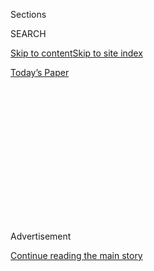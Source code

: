 <div id="app">

<div>

<div>

<div>

<div class="NYTAppHideMasthead css-1q2w90k e1suatyy0">

<div class="section css-ui9rw0 e1suatyy2">

<div class="css-eph4ug er09x8g0">

<div class="css-6n7j50">

</div>

<span class="css-1dv1kvn">Sections</span>

<div class="css-10488qs">

<span class="css-1dv1kvn">SEARCH</span>

</div>

[Skip to content](#site-content)[Skip to site
index](#site-index)

</div>

<div class="css-10698na e1huz5gh0">

</div>

</div>

<div id="masthead-bar-one" class="section hasLinks css-15hmgas e1csuq9d3">

<div class="css-uqyvli e1csuq9d0">

</div>

<div class="css-1uqjmks e1csuq9d1">

</div>

<div class="css-9e9ivx">

[](https://myaccount.nytimes3xbfgragh.onion/auth/login?response_type=cookie&client_id=vi)

</div>

<div class="css-1bvtpon e1csuq9d2">

[Today’s
Paper](https://www.nytimes3xbfgragh.onion/section/todayspaper)

</div>

</div>

</div>

</div>

<div data-aria-hidden="false">

<div id="site-content" data-role="main">

<div>

<div class="css-1aor85t" style="opacity:0.000000001;z-index:-1;visibility:hidden">

<div class="css-1hqnpie">

<div class="css-epjblv">

<span class="css-100wwgy">When the Whole-Animal Ethos Includes the
Dinner
Plates</span>

</div>

<div class="css-k008qs">

<div class="css-o5pzib">

<span class="css-18z7m18"></span>

<div>

</div>

</div>

<span class="css-1n6z4y">https://nyti.ms/34ROrkx</span>

<div class="css-1705lsu">

<div class="css-4xjgmj">

<div class="css-4skfbu" data-role="toolbar" data-aria-label="Social Media Share buttons, Save button, and Comments Panel with current comment count" data-testid="share-tools">

  - 
  - 
  - 
  - 
    
    <div class="css-6n7j50">
    
    </div>

  - 

</div>

</div>

</div>

</div>

</div>

</div>

<div class="css-13pd83m">

</div>

<div id="top-wrapper" class="css-1sy8kpn">

<div id="top-slug" class="css-l9onyx">

Advertisement

</div>

[Continue reading the main
story](#after-top)

<div class="ad top-wrapper" style="text-align:center;height:100%;display:block;min-height:250px">

<div id="top" class="place-ad" data-position="top" data-size-key="top">

</div>

</div>

<div id="after-top">

</div>

</div>

<div>

<div id="sponsor-wrapper" class="css-1hyfx7x">

<div id="sponsor-slug" class="css-19vbshk">

Supported by

</div>

[Continue reading the main
story](#after-sponsor)

<div id="sponsor" class="ad sponsor-wrapper" style="text-align:center;height:100%;display:block">

</div>

<div id="after-sponsor">

</div>

</div>

<div class="css-186x18t">

In Studio

</div>

<div class="css-1vkm6nb ehdk2mb0">

# When the Whole-Animal Ethos Includes the Dinner Plates

</div>

The ceramist Gregg Moore is helping to ensure that absolutely nothing
goes to waste at the New York restaurant Blue Hill at Stone Barns.

<div class="css-79elbk" data-testid="photoviewer-wrapper">

<div class="css-z3e15g" data-testid="photoviewer-wrapper-hidden">

</div>

<div class="css-1a48zt4 ehw59r15" data-testid="photoviewer-children">

![<span class="css-1l9o2ey e13ogyst0" data-aria-hidden="true">The
ceramicist Gregg Moore in his Pennsylvania studio with his plaster
molds.</span><span class="css-1nlbvxy e1z0qqy90" itemprop="copyrightHolder"><span class="css-1ly73wi e1tej78p0">Credit...</span><span><span>Sarah
Stolfa</span></span></span>](https://static01.graylady3jvrrxbe.onion/images/2019/12/08/t-magazine/08tmag-bonechina-slide-CULN/08tmag-bonechina-slide-CULN-articleLarge.jpg?quality=75&auto=webp&disable=upscale)

</div>

</div>

<div class="css-18e8msd">

<div class="css-vp77d3 epjyd6m0">

<div class="css-1baulvz">

By <span class="css-1baulvz last-byline" itemprop="name">Nick
Marino</span>

</div>

</div>

  - 
    
    <div class="css-nv7ky2 e16638kd2">
    
    Published Dec. 5, 2019Updated Dec. 6,
    2019
    
    </div>

  - 
    
    <div class="css-4xjgmj">
    
    <div class="css-pvvomx" data-role="toolbar" data-aria-label="Social Media Share buttons, Save button, and Comments Panel with current comment count" data-testid="share-tools">
    
      - 
      - 
      - 
      - 
        
        <div class="css-6n7j50">
        
        </div>
    
      - 
    
    </div>
    
    </div>

</div>

</div>

<div class="section meteredContent css-1r7ky0e" name="articleBody" itemprop="articleBody">

<div class="css-1fanzo5 StoryBodyCompanionColumn">

<div class="css-53u6y8">

As the chef and co-owner of the pioneering Hudson Valley farm-to-table
restaurant [Blue Hill at Stone
Barns](https://www.nytimes3xbfgragh.onion/2015/05/11/t-magazine/blue-hill-stone-barns-sothebys-gallery.html),
Dan Barber is besieged by artisans trying to collaborate with him. But
one day, in the spring of 2015, he heard from a Pennsylvania ceramist
named [Gregg Moore](http://www.greggfmoore.com/) and instantly knew that
this call was different. “He started talking to me in a way that I
hadn’t heard anybody who designs anything — especially plateware —
talk to me,” Barber says. “Just asking me, not in an accusatory way, ‘If
you’re thinking about food and the way it’s grown and raised and
everything that goes into the creation of a plate, why are you not
thinking about the plate itself?’”

Together, the chef and potter conceived the purest distillation of the
farm’s whole-animal philosophy: china made from the bones of its own
cows. Barber would raise the cows on pasture, as always, and after
slaughtering them for meat, he’d give the bones (mostly femurs, their
marrow consumed) to Moore, who would transform them into tableware. The
finished china, which comes in three pieces — a plate, a bowl and a
water cup — is so light and white that it seems to float. When it became
the restaurant’s default table setting earlier this year, guests
couldn’t keep their hands off it. “Everyone immediately grabs the
plate and touches it, looks at it, turns it around,” says Philippe
Gouze, the restaurant’s director of operations. “It’s an instant
attraction.”

</div>

</div>

<div>

</div>

<div class="css-1fanzo5 StoryBodyCompanionColumn">

<div class="css-53u6y8">

<div class="css-79elbk" data-testid="photoviewer-wrapper">

<div class="css-z3e15g" data-testid="photoviewer-wrapper-hidden">

</div>

<div class="css-1a48zt4 ehw59r15" data-testid="photoviewer-children">

<div class="css-zgakxe erfvjey0">

<span class="css-1ly73wi e1tej78p0">Image</span>

<div class="css-zjzyr8">

<div data-testid="lazyimage-container" style="height:582.5777777777777px">

</div>

</div>

</div>

<span class="css-1l9o2ey e13ogyst0" data-aria-hidden="true">Moore’s
china cups, plates and bowls for Blue Hill at Stone Barns, made from cow
bones, seen here in various stages of
processing.</span><span class="css-1nlbvxy e1z0qqy90" itemprop="copyrightHolder"><span class="css-1ly73wi e1tej78p0">Credit...</span><span>Sarah
Stolfa</span></span>

</div>

</div>

Moore, 44, the son of a New Jersey butcher, is a visual and performing
arts professor at Arcadia University, outside Philadelphia, and a
rigorous student of his craft. His bone china recipe traces back to the
one formulated circa 1799 by Josiah Spode, the godfather of [British
porcelain](https://www.nytimes3xbfgragh.onion/1992/02/16/travel/in-the-cradle-of-english-china.html).
Beginning in the mid-18th century, European ceramists attempted to
replicate smooth porcelain from China (hence the name), which had been
invented over a thousand years prior. The English artist Thomas Frye
first experimented with bone ash — the remnants after water, fat and
connective tissue are burned off — before Spode fine-tuned the process,
creating a durable but delicate product. “What differentiates bone china
from all other ceramic materials is that it’s made out of an element
that was once living,” Moore says. “So it has the ability to express, if
we look carefully enough, the quality of life of that living entity.”
Since Blue Hill cows roam freely, for instance, their bones are
stronger, which allows Moore to fire his wares at higher temperatures,
lending them a creamy translucency.

</div>

</div>

<div class="css-1fanzo5 StoryBodyCompanionColumn">

<div class="css-53u6y8">

Moore retrieves buckets of bones from Blue Hill after Barber’s team has
cleaned them by boiling them in a stockpot for several hours. At this
stage, they are a ruddy mahogany and may still carry a slight bovine
odor. Back in his studio, Moore boils them again, then fires them in a
gas kiln, which removes any remaining organic material and transforms
the living tissue into pure calcium phosphate. He mixes the ash with
water in a ball mill, which rotates to create a kind of sludge. From
there, he dries the slurry, pulverizes it into powder, combines it with
more water and two other minerals from Spode’s method — kaolin and
Cornish stone — and then molds the pieces and flash-fires them in an
oxidized electric kiln at about 2,400 degrees Fahrenheit. While his
plates and bowls come in relatively conventional circular shapes, the
cups warp from the heat: One might look like a kidney bean, another a
Modernist bathtub.

</div>

</div>

<div class="css-79elbk" data-testid="photoviewer-wrapper">

<div class="css-z3e15g" data-testid="photoviewer-wrapper-hidden">

</div>

<div class="css-1a48zt4 ehw59r15" data-testid="photoviewer-children">

![<span class="css-1l9o2ey e13ogyst0" data-aria-hidden="true">Moore’s
studio.</span><span class="css-1nlbvxy e1z0qqy90" itemprop="copyrightHolder"><span class="css-1ly73wi e1tej78p0">Credit...</span><span>Sarah
Stolfa</span></span>](https://static01.graylady3jvrrxbe.onion/images/2019/12/08/t-magazine/08tmag-bonechina-slide-R971/08tmag-bonechina-slide-R971-articleLarge.jpg?quality=75&auto=webp&disable=upscale)

</div>

</div>

<div class="css-1fanzo5 StoryBodyCompanionColumn">

<div class="css-53u6y8">

Given that Blue Hill dinners can last well over three hours and comprise
some 30 different dishes, those cups have taken on outsize importance.
(“If you think about the tabletop,” Moore says, “what’s the one object
that remains the entire meal?”) And yet his other pieces speak more
directly to the creatures that begot them: The plates hold pats of
butter churned from the udder of a single cow; the bowls cradle a
sweetened custard made from their milk. “My work, when it leaves the
studio, is not done,” Moore says. “It’s just started. Its life is on the
table and in the kitchen.”

</div>

</div>

<div>

</div>

</div>

<div>

</div>

<div>

</div>

<div>

</div>

<div>

<div id="bottom-wrapper" class="css-1ede5it">

<div id="bottom-slug" class="css-l9onyx">

Advertisement

</div>

[Continue reading the main
story](#after-bottom)

<div id="bottom" class="ad bottom-wrapper" style="text-align:center;height:100%;display:block;min-height:90px">

</div>

<div id="after-bottom">

</div>

</div>

</div>

</div>

</div>

## Site Index

<div>

</div>

## Site Information Navigation

  - [© <span>2020</span> <span>The New York Times
    Company</span>](https://help.nytimes3xbfgragh.onion/hc/en-us/articles/115014792127-Copyright-notice)

<!-- end list -->

  - [NYTCo](https://www.nytco.com/)
  - [Contact
    Us](https://help.nytimes3xbfgragh.onion/hc/en-us/articles/115015385887-Contact-Us)
  - [Work with us](https://www.nytco.com/careers/)
  - [Advertise](https://nytmediakit.com/)
  - [T Brand Studio](http://www.tbrandstudio.com/)
  - [Your Ad
    Choices](https://www.nytimes3xbfgragh.onion/privacy/cookie-policy#how-do-i-manage-trackers)
  - [Privacy](https://www.nytimes3xbfgragh.onion/privacy)
  - [Terms of
    Service](https://help.nytimes3xbfgragh.onion/hc/en-us/articles/115014893428-Terms-of-service)
  - [Terms of
    Sale](https://help.nytimes3xbfgragh.onion/hc/en-us/articles/115014893968-Terms-of-sale)
  - [Site
    Map](https://spiderbites.nytimes3xbfgragh.onion)
  - [Help](https://help.nytimes3xbfgragh.onion/hc/en-us)
  - [Subscriptions](https://www.nytimes3xbfgragh.onion/subscription?campaignId=37WXW)

</div>

</div>

</div>

</div>
